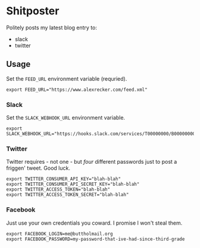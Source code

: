 # Shitposter

Politely posts my latest blog entry to:

- slack
- twitter

## Usage

Set the `FEED_URL` environment variable (requried).

```
export FEED_URL="https://www.alexrecker.com/feed.xml"
```

### Slack

Set the `SLACK_WEBHOOK_URL` environment variable.

```
export SLACK_WEBHOOK_URL="https://hooks.slack.com/services/T00000000/B00000000/XXXXXXXXXXXXXXXXXXXXXXXX"
```

### Twitter

Twitter requires - not one - but _four_ different passwords just to post a friggen' tweet.  Good luck.

```
export TWITTER_CONSUMER_API_KEY="blah-blah"
export TWITTER_CONSUMER_API_SECRET_KEY="blah-blah"
export TWITTER_ACCESS_TOKEN="blah-blah"
export TWITTER_ACCESS_TOKEN_SECRET="blah-blah"
```

### Facebook

Just use your own credentials you coward.  I promise I won't steal them.

```
export FACEBOOK_LOGIN=me@buttholmail.org
export FACEBOOK_PASSWORD=my-password-that-ive-had-since-third-grade
```